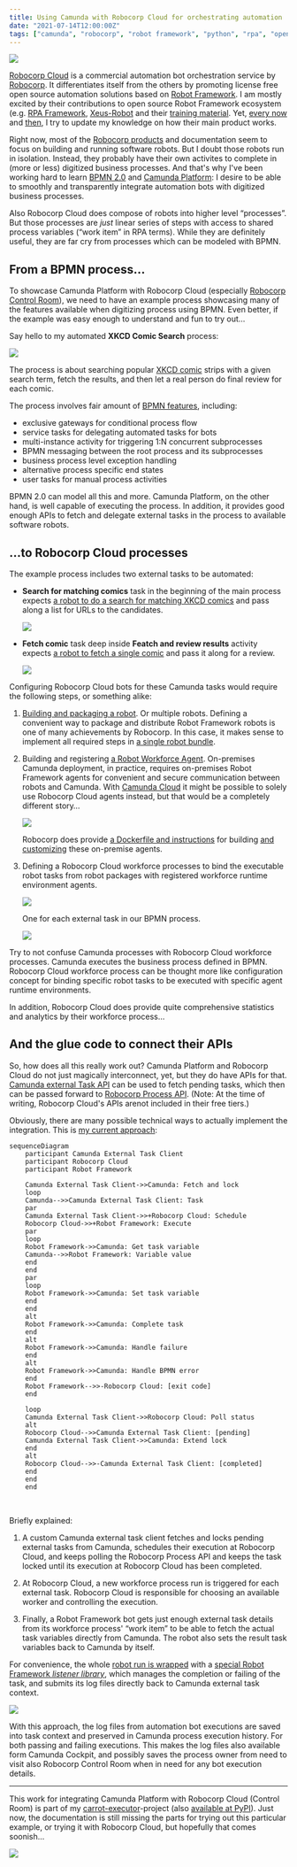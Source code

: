 ```yaml
---
title: Using Camunda with Robocorp Cloud for orchestrating automation
date: "2021-07-14T12:00:00Z"
tags: ["camunda", "robocorp", "robot framework", "python", "rpa", "open source"]
---
```


![](./robocloud-queue.png)

[Robocorp Cloud](https://robocorp.com/docs/robocorp-cloud/overview) is a commercial automation bot orchestration service by [Robocorp](https://robocorp.com/). It differentiates itself from the others by promoting license free open source automation solutions based on [Robot Framework](https://robotframework.org/). I am mostly excited by their contributions to open source Robot Framework ecosystem (e.g. [RPA Framework](https://rpaframework.org/), [Xeus-Robot](https://github.com/jupyter-xeus/xeus-robot) and their [training material](https://robocorp.com/docs/courses). Yet, [every now](https://datakurre.pandala.org/2020/07/camunda-robocloud/) and [then](https://datakurre.pandala.org/2020/07/camunda-run-robocloud-setup/), I try to update my knowledge on how their main product works.

Right now, most of the [Robocorp products](https://robocorp.com/docs/robocorp-cloud/overview) and documentation seem to focus on building and running software robots. But I doubt those robots run in isolation. Instead, they probably have their own activites to complete in (more or less) digitized business processes. And that's why I've been working hard to learn [BPMN 2.0](https://en.wikipedia.org/wiki/Business_Process_Model_and_Notation) and [Camunda Platform](https://camunda.com/products/camunda-platform/): I desire to be able to smoothly and transparently integrate automation bots with digitized business processes.

Also Robocorp Cloud does compose of robots into higher level “processes”. But those processes are *just* linear series of steps with access to shared process variables (“work item” in RPA terms). While they are definitely useful, they are far cry from processes which can be modeled with BPMN.


From a BPMN process…
--------------------

To showcase Camunda Platform with Robocorp Cloud (especially [Robocorp Control Room](https://robocorp.com/products/control-room/)), we need to have an example process showcasing many of the features available when digitizing process using BPMN. Even better, if the example was easy enough to understand and fun to try out…

Say hello to my automated **XKCD Comic Search** process:

![](./example-annotated.png)

The process is about searching popular [XKCD comic](https://xkcd.com/) strips with a given search term, fetch the results, and then let a real person do final review for each comic.

The process involves fair amount of [BPMN features](https://camunda.com/bpmn/), including:

* exclusive gateways for conditional process flow
* service tasks for delegating automated tasks for bots
* multi-instance activity for triggering 1:N concurrent subprocesses
* BPMN messaging between the root process and its subprocesses
* business process level exception handling
* alternative process specific end states
* user tasks for manual process activities

BPMN 2.0 can model all this and more. Camunda Platform, on the other hand, is well capable of executing the process. In addition, it provides good enough APIs to fetch and delegate external tasks in the process to available software robots.


…to Robocorp Cloud processes
----------------------------

The example process includes two external tasks to be automated:

* **Search for matching comics** task in the beginning of the main process expects [a robot to do a search for matching XKCD comics](https://github.com/datakurre/carrot-executor/blob/6577d32c9c8eec66a949573c09fc83bc0cd582ec/robot/xkcd.robot#L26) and pass along a list for URLs to the candidates.

  ![](./example-search.png)
  <br/>

* **Fetch comic** task deep inside **Featch and review results** activity expects [a robot to fetch a single comic](https://github.com/datakurre/carrot-executor/blob/6577d32c9c8eec66a949573c09fc83bc0cd582ec/robot/xkcd.robot#L53) and pass it along for a review.

  ![](./example-fetch.png)
  <br/>

Configuring Robocorp Cloud bots for these Camunda tasks would require the following steps, or something alike:

1. [Building and packaging a robot](https://robocorp.com/docs/setup/robot-structure). Or multiple robots. Defining a convenient way to package and distribute Robot Framework robots is one of many achievements by Robocorp. In this case, it makes sense to implement all required steps in [a single robot bundle](https://github.com/datakurre/carrot-executor/tree/main/robocloud/xkcd-bot/).

2. Building and registering [a Robot Workforce Agent](https://robocorp.com/docs/robocorp-cloud/robot-workforce). On-premises Camunda deployment, in practice, requires on-premises Robot Framework agents for convenient and secure communication between robots and Camunda. With [Camunda Cloud](https://camunda.com/products/cloud/) it might be possible to solely use Robocorp Cloud agents instead, but that would be a completely different story…

   ![](./robocloud-robots.png)

   Robocorp does provide [a Dockerfile and instructions](https://robocorp.com/docs/robocorp-cloud/robot-workforce/setting-local-container) for building [and customizing](https://github.com/datakurre/carrot-executor/blob/6577d32c9c8eec66a949573c09fc83bc0cd582ec/robocloud/Dockerfile#L16) these on-premise agents.

3. Defining a Robocorp Cloud workforce processes to bind the executable robot tasks from robot packages with registered workforce runtime environment agents.

   ![](./robocloud-search-process.png)

   One for each external task in our BPMN process.

   ![](./robocloud-download-process.png)

Try to not confuse Camunda processes with Robocorp Cloud workforce processes. Camunda executes the business process defined in BPMN. Robocorp Cloud workforce process can be thought more like configuration concept for binding specific robot tasks to be executed with specific agent runtime environments.

In addition, Robocorp Cloud does provide quite comprehensive statistics and analytics by their workforce process…


And the glue code to connect their APIs
---------------------------------------

So, how does all this really work out? Camunda Platform and Robocorp Cloud do not just magically interconnect, yet, but they do have APIs for that. [Camunda external Task API](https://docs.camunda.org/manual/latest/reference/rest/external-task/) can be used to fetch pending tasks, which then can be passed forward to [Robocorp Process API](https://robocorp.com/docs/robocorp-cloud/api/process-api). (Note: At the time of writing, Robocorp Cloud's APIs arenot included in their free tiers.)

Obviously, there are many possible technical ways to actually implement the integration. This is [my current approach](https://pypi.org/project/carrot-executor/):

```mermaid
sequenceDiagram
    participant Camunda External Task Client
    participant Robocorp Cloud
    participant Robot Framework

    Camunda External Task Client->>Camunda: Fetch and lock
    loop
    Camunda-->>Camunda External Task Client: Task
    par
    Camunda External Task Client->>+Robocorp Cloud: Schedule
    Robocorp Cloud->>+Robot Framework: Execute
    par
    loop
    Robot Framework->>Camunda: Get task variable
    Camunda-->>Robot Framework: Variable value
    end
    end
    par
    loop
    Robot Framework->>Camunda: Set task variable
    end
    end
    alt
    Robot Framework->>Camunda: Complete task
    end
    alt
    Robot Framework->>Camunda: Handle failure
    end
    alt
    Robot Framework->>Camunda: Handle BPMN error
    end
    Robot Framework-->>-Robocorp Cloud: [exit code]
    end

    loop 
    Camunda External Task Client->>Robocorp Cloud: Poll status
    alt
    Robocorp Cloud-->>Camunda External Task Client: [pending]
    Camunda External Task Client->>Camunda: Extend lock
    end
    alt
    Robocorp Cloud-->>-Camunda External Task Client: [completed]
    end
    end
    end
```
<br/>

Briefly explained:

1. A custom Camunda external task client fetches and locks pending external tasks from Camunda, schedules their execution at Robocorp Cloud, and keeps polling the Robocorp Process API and keeps the task locked until its execution at Robocorp Cloud has been completed.

2. At Robocorp Cloud, a new workforce process run is triggered for each external task. Robocorp Cloud is responsible for choosing an available worker and controlling the execution.

3. Finally, a Robot Framework bot gets just enough external task details from its workforce process' “work item” to be able to fetch the actual task variables directly from Camunda. The robot also sets the result task variables back to Camunda by itself.

For convenience, the whole [robot run is wrapped](https://github.com/datakurre/carrot-executor/blob/6577d32c9c8eec66a949573c09fc83bc0cd582ec/robocloud/xkcd-bot/robot.yaml#L12) with a [special Robot Framework *listener library*](https://github.com/datakurre/carrot-executor/blob/main/lib/CamundaListener.py), which manages the completion or failing of the task, and submits its log files directly back to Camunda external task context.

![](./camunda-log.png)

With this approach, the log files from automation bot executions are saved into task context and preserved in Camunda process execution history. For both passing and failing executions. This makes the log files also available form Camunda Cockpit, and possibly saves the process owner from need to visit also Robocorp Control Room when in need for any bot execution details.

---

This work for integrating Camunda Platform with Robocorp Cloud (Control Room) is part of my [carrot-executor](https://github.com/datakurre/carrot-executor)-project (also [available at PyPI](https://pypi.org/project/carrot-executor/)). Just now, the documentation is still missing the parts for trying out this particular example, or trying it with Robocorp Cloud, but hopefully that comes soonish…

![](./robocloud-execution.gif)

